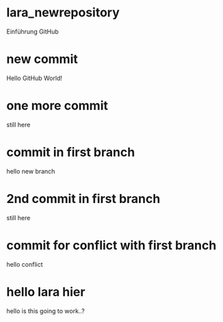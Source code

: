 # lara_newrepository
Einführung GitHub
# new commit
Hello GitHub World!
# one more commit
still here 
# commit in first branch
hello new branch
# 2nd commit in first branch
still here
# commit for conflict with first branch
hello conflict
# hello lara hier 
hello is this going to work..?